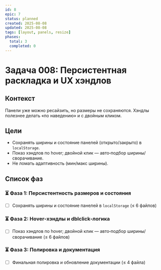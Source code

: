 ```yaml
---
id: 8
epic: 7
status: planned
created: 2025-08-08
updated: 2025-08-08
tags: [layout, panels, resize]
phases:
  total: 3
  completed: 0
---
```


# Задача 008: Персистентная раскладка и UX хэндлов

## Контекст
Панели уже можно ресайзить, но размеры не сохраняются. Хэндлы полезнее делать «по наведению» и с двойным кликом.

## Цели
- Сохранять ширины и состояние панелей (открыто/закрыто) в `localStorage`.
- Показ хэндлов по hover; двойной клик — авто‑подбор ширины/сворачивание.
- Не ломать адаптивность (мин/макс ширины).

## Список фаз

### ⏳ Фаза 1: Персистентность размеров и состояния
- [ ] Сохранять ширины и состояние панелей в `localStorage` (≤ 6 файлов)

### ⏳ Фаза 2: Hover‑хэндлы и dblclick‑логика
- [ ] Показ хэндлов по hover; двойной клик — авто‑подбор ширины/сворачивание (≤ 6 файлов)

### ⏳ Фаза 3: Полировка и документация
- [ ] Финальная полировка и обновление документации (≤ 4 файла)


